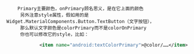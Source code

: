         Primary主要颜色，onPrimary顾名思义，是在它上面的颜色
         另外注意style属性，假如用的是Widget.MaterialComponents.Button.TextButton（文字按钮），
         那么默认文字颜色是colorPrimary而不是colorOnPrimary
         你也可以修改它的style，比如：
```xml
            <item name="android:textColorPrimary">@color/……</item>
```